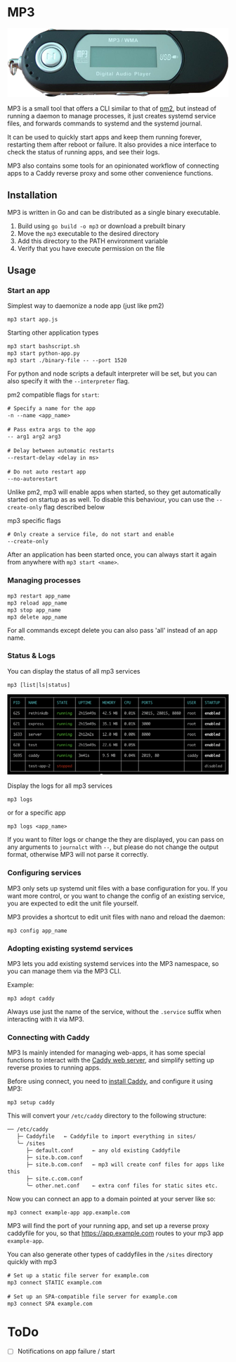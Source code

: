 # MP3

![Header image (an mp3 player)](header.png)

MP3 is a small tool that offers a CLI similar to that of [pm2](https://github.com/Unitech/pm2),
but instead of running a daemon to manage processes, it just creates systemd service files,
and forwards commands to systemd and the systemd journal.

It can be used to quickly start apps and keep them running forever, restarting them after reboot or failure. It also
provides a nice
interface to check the status of running apps, and see their logs.

MP3 also contains some tools for an opinionated workflow of connecting apps to a Caddy reverse proxy and some other
convenience functions.

## Installation

MP3 is written in Go and can be distributed as a single binary executable.

1. Build using `go build -o mp3` or download a prebuilt binary
2. Move the `mp3` executable to the desired directory
3. Add this directory to the PATH environment variable
4. Verify that you have execute permission on the file

## Usage

### Start an app

Simplest way to daemonize a node app (just like pm2)

```shell
mp3 start app.js
```

Starting other application types

```shell
mp3 start bashscript.sh
mp3 start python-app.py
mp3 start ./binary-file -- --port 1520
```

For python and node scripts a default interpreter will be set,
but you can also specify it with the `--interpreter` flag.

pm2 compatible flags for `start`:

```shell
# Specify a name for the app
-n --name <app_name>

# Pass extra args to the app
-- arg1 arg2 arg3

# Delay between automatic restarts
--restart-delay <delay in ms>

# Do not auto restart app
--no-autorestart
```

Unlike pm2, mp3 will enable apps when started, so they get automatically started on startup as as well. To disable this
behaviour, you can use the `--create-only` flag described below

mp3 specific flags

```shell
# Only create a service file, do not start and enable
--create-only
```

After an application has been started once, you can always start it again from anywhere with `mp3 start <name>`.

### Managing processes

```shell
mp3 restart app_name
mp3 reload app_name
mp3 stop app_name
mp3 delete app_name
```

For all commands except delete you can also pass 'all' instead of an app name.

### Status & Logs

You can display the status of all mp3 services

```shell
mp3 [list|ls|status]
```

![status.png](screenshots%2Fstatus.png)

Display the logs for all mp3 services

```shell
mp3 logs
```

or for a specific app

```shell
mp3 logs <app_name>
```

If you want to filter logs or change the they are displayed, you can pass
on any arguments to `journalct` with `--`, but please do not change the output format, otherwise MP3 will not parse it
correctly.

### Configuring services

MP3 only sets up systemd unit files with a base configuration for you. If you want more control, or you want to change
the config
of an existing service, you are expected to edit the unit file yourself.

MP3 provides a shortcut to edit unit files with
nano and reload the daemon:

```
mp3 config app_name
```

### Adopting existing systemd services

MP3 lets you add existing systemd services into the MP3 namespace, so you can manage them via the MP3 CLI.

Example:

```
mp3 adopt caddy
```

Always use just the name of the service, without the `.service` suffix when interacting with it via MP3.

### Connecting with Caddy

MP3 Is mainly intended for managing web-apps, it has some special functions to interact with
the [Caddy web server](https://caddyserver.com/),
and simplify setting up reverse proxies to running apps.

Before using connect, you need to [install Caddy](https://caddyserver.com/docs/install), and configure it using MP3:

```
mp3 setup caddy
```

This will convert your `/etc/caddy` directory to the following structure:

```
── /etc/caddy
   ├─ Caddyfile   ← Caddyfile to import everything in sites/
   ╰─ /sites
      ├─ default.conf      ← any old existing Caddyfile
      ├─ site.b.com.conf
      ├─ site.b.com.conf   ← mp3 will create conf files for apps like this
      ├─ site.c.com.conf
      ╰─ other.net.conf    ← extra conf files for static sites etc.
```

Now you can connect an app to a domain pointed at your server like so:

```
mp3 connect example-app app.example.com
```

MP3 will find the port of your running app, and set up a reverse proxy caddyfile for you, so
that https://app.example.com
routes to your mp3 app `example-app`.

You can also generate other types of caddyfiles in the `/sites` directory quickly with mp3

```
# Set up a static file server for example.com
mp3 connect STATIC example.com

# Set up an SPA-compatible file server for example.com
mp3 connect SPA example.com
```

# ToDo

- [ ] Notifications on app failure / start 

